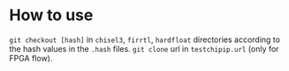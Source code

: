 # How to use
`git checkout [hash]` in `chisel3`, `firrtl`, `hardfloat` directories 
according to the hash values in the `.hash` files.
`git clone` url in `testchipip.url` (only for FPGA flow).
